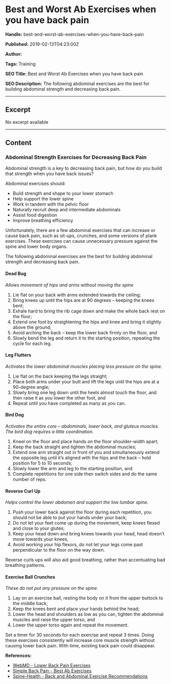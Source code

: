 # Best and Worst Ab Exercises when you have back pain

**Handle:** best-and-worst-ab-exercises-when-you-have-back-pain

**Published:** 2019-02-13T04:23:00Z

**Author:**  

**Tags:** Training

**SEO Title:** Best and Worst Ab Exercises when you have back pain

**SEO Description:** The following abdominal exercises are the best for building abdominal strength and decreasing back pain.

---

## Excerpt

No excerpt available

---

## Content

### Abdominal Strength Exercises for Decreasing Back Pain

Abdominal strength is a key to decreasing back pain, but how do you build that strength when you have back issues?

Abdominal exercises should:

- Build strength and shape to your lower stomach
- Help support the lower spine
- Work in tandem with the pelvic floor
- Naturally recruit deep and intermediate abdominals
- Assist food digestion
- Improve breathing efficiency

Unfortunately, there are a few abdominal exercises that can increase or cause back pain, such as sit-ups, crunches, and some versions of plank exercises. These exercises can cause unnecessary pressure against the spine and lower body organs.

The following abdominal exercises are the best for building abdominal strength and decreasing back pain.

#### Dead Bug

*Allows movement of hips and arms without moving the spine*

1. Lie flat on your back with arms extended towards the ceiling;
2. Bring knees up until the hips are at 90 degrees – keeping the knees bent;
3. Exhale hard to bring the rib cage down and make the whole back rest on the floor;
4. Extend one foot by straightening the hips and knee and bring it slightly above the ground;
5. Avoid arching the back – keep the lower back firmly on the floor, and
6. Slowly bend the leg and return it to the starting position, repeating the cycle for each leg.

#### Leg Flutters

*Activates the lower abdominal muscles placing less pressure on the spine.*

1. Lie flat on the back keeping the legs straight;
2. Place both arms under your butt and lift the legs until the hips are at a 90-degree angle;
3. Slowly bring one leg down until the heels almost touch the floor, and then raise it as you lower the other foot, and
4. Repeat until you have completed as many as you can.

#### Bird Dog

*Activates the entire core – abdominals, lower back, and gluteus muscles. The bird dog requires a little coordination.*

1. Kneel on the floor and place hands on the floor shoulder-width apart;
2. Keep the back straight and tighten the abdominal muscles;
3. Extend one arm straight out in front of you and simultaneously extend the opposite leg until it’s aligned with the hips and the back – hold position for 5 to 10 seconds;
4. Slowly lower the arm and leg to the starting position, and
5. Complete repetitions for one side then switch sides and do the same number of reps.

#### Reverse Curl Up

*Helps control the lower abdomen and support the low lumbar spine.*

1. Push your lower back against the floor during each repetition, you should not be able to put your hands under your back;
2. Do not let your feet come up during the movement, keep knees flexed and close to your glutes;
3. Keep your head down and bring knees towards your head, head doesn’t move towards your knees,
4. Avoid working your hip flexors, do not let your legs come past perpendicular to the floor on the way down.

Reverse curls ups will also aid good breathing, rather than accentuating bad breathing patterns.

#### Exercise Ball Crunches

*These do not put any pressure on the spine.*

1. Lay on an exercise ball, resting the body on it from the upper buttock to the middle back;
2. Keep the knees bent and place your hands behind the head;
3. Lower the head and shoulders as low as you can, tighten the abdominal muscles and raise the upper torso, and
4. Lower the upper torso again and repeat the movement.

Set a timer for 30 seconds for each exercise and repeat 3 times. Doing these exercises consistently will increase core muscle strength without causing lower back pain. With time, existing back pain could disappear.

**References:**
- [WebMD - Lower Back Pain Exercises](http://www.webmd.com/back-pain/lower-back-pain-10/slideshow-exercises)
- [Simple Back Pain - Best Ab Exercises](http://www.simplebackpain.com/bestabsexercises.html)
- [Spine-Health - Back and Abdominal Exercise Recommendations](https://www.spine-health.com/wellness/exercise/back-exercises-and-abdominal-exercise-recommendations)

